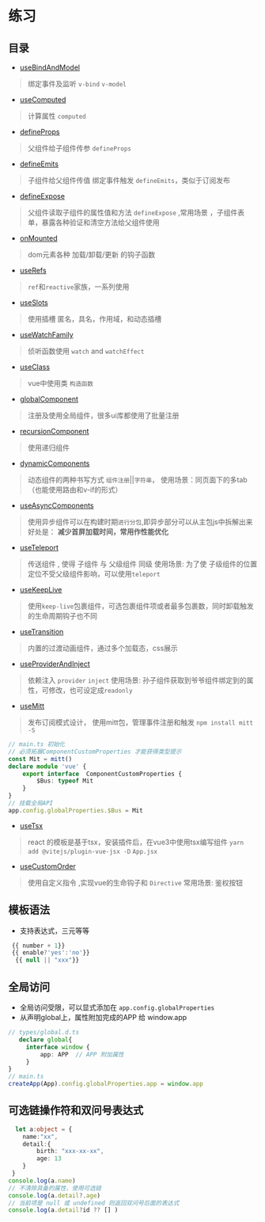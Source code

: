 # 练习
## 目录
* [useBindAndModel](./useBindAndModel)
> 绑定事件及监听 `v-bind` `v-model`
* [useComputed](./useComputed)
> 计算属性 `computed`
* [defineProps](./defineProps)
> 父组件给子组件传参 `defineProps`
* [defineEmits](./defineEmits)
> 子组件给父组件传值 绑定事件触发 `defineEmits`，类似于订阅发布
* [defineExpose](./defineExpose)
> 父组件读取子组件的属性值和方法   `defineExpose` ,常用场景 ，子组件表单，暴露各种验证和清空方法给父组件使用
* [onMounted](./onMounted)
> dom元素各种 加载/卸载/更新 的钩子函数
* [useRefs](./useRefFamily)
> `ref`和`reactive`家族，一系列使用
* [useSlots](./useSlots)
>  使用插槽 匿名，具名，作用域，和动态插槽
* [useWatchFamily](./useWatchFamily)
> 侦听函数使用 `watch` and  `watchEffect`
* [useClass](./useClass)
> vue中使用类 `构造函数`
* [globalComponent](./globalComponent)
> 注册及使用全局组件，很多ui库都使用了批量注册
* [recursionComponent](../recursionComponent)
> 使用递归组件
* [dynamicComponents](../dynamicComponents)
> 动态组件的两种书写方式 `组件注册`||`字符串`，
> 使用场景：同页面下的多tab（也能使用路由和v-if的形式）
* [useAsyncComponents](../useAsyncComponents)
> 使用异步组件可以在构建时期`进行分包`,即异步部分可以从主包js中拆解出来
> 好处是： **减少首屏加载时间，常用作性能优化**
* [useTeleport](./useTeleport)
> 传送组件 , 使得 子组件 与 父级组件 同级
> 使用场景: 为了使 子级组件的位置定位不受父级组件影响，可以使用`teleport`
* [useKeepLive](./useKeepLive)
> 使用`keep-live`包裹组件，可选包裹组件项或者最多包裹数，同时卸载触发的生命周期钩子也不同
* [useTransition](./useTransition)
> 内置的过渡动画组件，通过多个加载态，css展示
* [useProviderAndInject](./useProviderAndInject)
> 依赖注入 `provider` `inject`
> 使用场景: 孙子组件获取到爷爷组件绑定到的属性，可修改，也可设定成`readonly`
* [useMitt](./useMitt)
> 发布订阅模式设计， 使用mitt包，管理事件注册和触发  `npm install mitt -S`
```ts
// main.ts 初始化
// 必须拓展ComponentCustomProperties 才能获得类型提示
const Mit = mitt()
declare module 'vue' {
    export interface  ComponentCustomProperties {
        $Bus: typeof Mit
    }
}
// 挂载全局API
app.config.globalProperties.$Bus = Mit
```
* [useTsx](./useTsx)
> react 的模板是基于tsx，安装插件后，在vue3中使用tsx编写组件 
> `yarn add @vitejs/plugin-vue-jsx -D` 
>  `App.jsx`

* [useCustomOrder](./useCustomOrder)
> 使用自定义指令 ,实现vue的生命钩子和 `Directive`
> 常用场景: 鉴权按钮


## 模板语法
* 支持表达式，三元等等
```ts
 {{ number + 1}}
 {{ enable?'yes':'no'}}
  {{ null || "xxx"}}
```
## 全局访问
* 全局访问受限，可以显式添加在  `app.config.globalProperties`
* 从声明global上，属性附加完成的APP 给 window.app
```ts
// types/global.d.ts
   declare global{
     interface window {
         app: APP  // APP 附加属性
     }
}
// main.ts
createApp(App).config.globalProperties.app = window.app
```
## 可选链操作符和双问号表达式
```ts
  let a:object = {
    name:"xx",
    detail:{
        birth: "xxx-xx-xx",
        age: 13
    }
 }
console.log(a.name)
// 不清除具备的属性，使用可选链
console.log(a.detail?.age)
// 当前项是 null 或 undefined 则返回双问号后面的表达式
console.log(a.detail?id ?? [] )
```